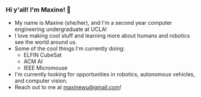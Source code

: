 ### Hi y'all! I'm Maxine! 👋

- My name is Maxine (she/her), and I'm a second year computer engineering undergraduate at UCLA!
- I love making cool stuff and learning more about humans and robotics see the world around us. 
- Some of the cool things I'm currently doing: 
  - ELFIN CubeSat
  - ACM AI
  - IEEE Micromouse
- I'm currently looking for opportunities in robotics, autonomous vehicles, and computer vision.
- Reach out to me at maxinewu@gmail.com!
